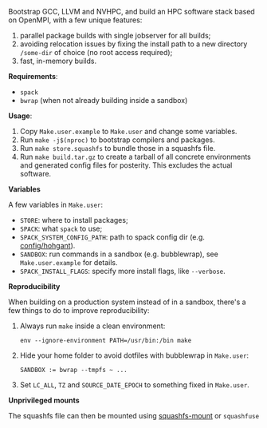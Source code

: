 Bootstrap GCC, LLVM and NVHPC, and build an HPC software stack based on
OpenMPI, with a few unique features:

1. parallel package builds with single jobserver for all builds;
2. avoiding relocation issues by fixing the install path to a new directory `/some-dir` of choice (no root access required);
3. fast, in-memory builds.

**Requirements**:

- `spack`
- `bwrap` (when not already building inside a sandbox)

**Usage**:

1. Copy `Make.user.example` to `Make.user` and change some variables.
2. Run `make -j$(nproc)` to bootstrap compilers and packages.
3. Run `make store.squashfs` to bundle those in a squashfs file.
4. Run `make build.tar.gz` to create a tarball of all concrete environments and
   generated config files for posterity. This excludes the actual software.

**Variables**

A few variables in `Make.user`:

- `STORE`: where to install packages;
- `SPACK`: what `spack` to use;
- `SPACK_SYSTEM_CONFIG_PATH`: path to spack config dir (e.g. [config/hohgant](config/hohgant)).
- `SANDBOX`: run commands in a sandbox (e.g. bubblewrap), see `Make.user.example` for details.
- `SPACK_INSTALL_FLAGS`: specify more install flags, like `--verbose`.

**Reproducibility**

When building on a production system instead of in a sandbox, there's a few things to
do to improve reproducibility:

1. Always run `make` inside a clean environment:
   ```
   env --ignore-environment PATH=/usr/bin:/bin make
   ```
2. Hide your home folder to avoid dotfiles with bubblewrap in `Make.user`:
   ```
   SANDBOX := bwrap --tmpfs ~ ...
   ```
3. Set `LC_ALL`, `TZ` and `SOURCE_DATE_EPOCH` to something fixed in `Make.user`.

**Unprivileged mounts**

The squashfs file can then be mounted using [squashfs-mount](https://github.com/eth-cscs/squashfs-mount) or `squashfuse`
